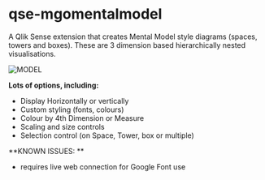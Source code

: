 # qse-mgomentalmodel
A Qlik Sense extension that creates Mental Model style diagrams (spaces, towers and boxes). These are 3 dimension based hierarchically nested visualisations.

![MODEL][MODEL]

[MODEL]: https://github.com/murraygm/qse-mgomentalmodel/raw/master/screensect/dog_clip.png "MODEL"

**Lots of options, including:**
* Display Horizontally or vertically
* Custom styling (fonts, colours)
* Colour by 4th Dimension or Measure
* Scaling and size controls
* Selection control (on Space, Tower, box or multiple)

**KNOWN ISSUES: **
* requires live web connection for Google Font use
